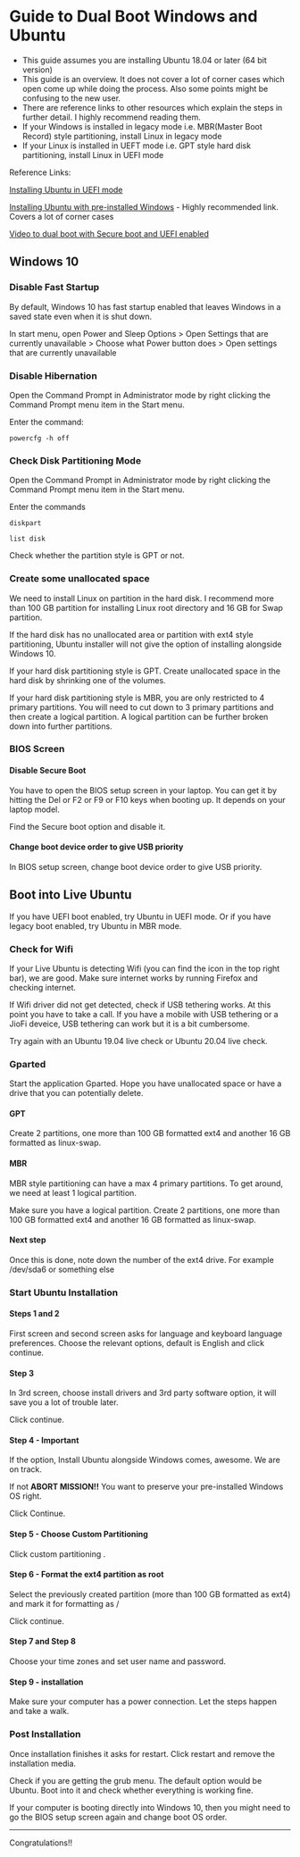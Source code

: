 # Guide to Dual Boot Windows and Ubuntu

* This guide assumes you are installing Ubuntu 18.04 or later (64 bit version)
* This guide is an overview. It does not cover a lot of corner cases which open come up while doing the process. Also some points might be confusing to the new user. 
* There are reference links to other resources which explain the steps in further detail. I highly recommend reading them.
* If your Windows is installed in legacy mode i.e. MBR(Master Boot Record) style partitioning, install Linux in legacy mode
* If your Linux is installed in UEFT mode i.e. GPT style hard disk partitioning, install Linux in UEFI mode

Reference Links:

[Installing Ubuntu in UEFI mode](https://help.ubuntu.com/community/UEFI)

[Installing Ubuntu with pre-installed Windows](https://askubuntu.com/questions/221835/how-do-i-install-ubuntu-alongside-a-pre-installed-windows-with-uefi?noredirect=1&lq=1) - Highly recommended link. Covers a lot of corner cases

[Video to dual boot with Secure boot and UEFI enabled](https://www.youtube.com/watch?v=18F3CZveMwg&feature=youtu.be)

## Windows 10

### Disable Fast Startup

By default, Windows 10 has fast startup enabled that leaves Windows in a saved state even when it is shut down.

In start menu, open Power and Sleep Options > Open Settings that are currently unavailable > Choose what Power button does > Open settings that are currently unavailable

### Disable Hibernation

Open the Command Prompt in Administrator mode by right clicking the Command Prompt menu item in the Start menu.

Enter the command:

```
powercfg -h off
```

### Check Disk Partitioning Mode

Open the Command Prompt in Administrator mode by right clicking the Command Prompt menu item in the Start menu.

Enter the commands

```
diskpart

list disk
```

Check whether the partition style is GPT or not.

### Create some unallocated space

We need to install Linux on partition in the hard disk. I recommend more than 100 GB partition for installing Linux root directory and 16 GB for Swap partition.

If the hard disk has no unallocated area or partition with ext4 style partitioning, Ubuntu installer will not give the option of installing alongside Windows 10.

If your hard disk partitioning style is GPT. Create unallocated space in the hard disk by shrinking one of the volumes.

If your hard disk partitioning style is MBR, you are only restricted to 4 primary partitions. You will need to cut down to 3 primary partitions and then create a logical partition. A logical partition can be further broken down into further partitions.

### BIOS Screen

#### Disable Secure Boot

You have to open the BIOS setup screen in your laptop. You can get it by hitting the Del or F2 or F9 or F10 keys when booting up. It depends on your laptop model.

Find the Secure boot option and disable it. 

#### Change boot device order to give USB priority

In BIOS setup screen, change boot device order to give USB priority.

## Boot into Live Ubuntu

If you have UEFI boot enabled, try Ubuntu in UEFI mode. Or if you have legacy boot enabled, try Ubuntu in MBR mode.

### Check for Wifi

If your Live Ubuntu is detecting Wifi (you can find the icon in the top right bar), we are good. Make sure internet works by running Firefox and checking internet.

If Wifi driver did not get detected, check if USB tethering works. At this point you have to take a call. If you have a mobile with USB tethering or a JioFi deveice, USB tethering can work but it is a bit cumbersome.

Try again with an Ubuntu 19.04 live check or Ubuntu 20.04 live check.

### Gparted

Start the application Gparted. Hope you have unallocated space or have a drive that you can potentially delete.

#### GPT

Create 2 partitions, one more than 100 GB formatted ext4 and another 16 GB formatted as linux-swap.

#### MBR
MBR style partitioning can have a max 4 primary partitions. To get around, we need at least 1 logical partition.

Make sure you have a logical partition. Create 2 partitions, one more than 100 GB formatted ext4 and another 16 GB formatted as linux-swap.

#### Next step

Once this is done, note down the number of the ext4 drive. For example /dev/sda6 or something else

### Start Ubuntu Installation

#### Steps 1 and 2

First screen and second screen asks for language and keyboard language preferences. Choose the relevant options, default is English and click continue.

#### Step 3

In 3rd screen, choose install drivers and 3rd party software option, it will save you a lot of trouble later. 

Click continue.

#### Step 4 - Important

If the option, Install Ubuntu alongside Windows comes, awesome. We are on track.

If not **ABORT MISSION!!** You want to preserve your pre-installed Windows OS right.

Click Continue.

#### Step 5 - Choose Custom Partitioning

Click custom partitioning .

#### Step 6 - Format the ext4 partition as root

Select the previously created partition (more than 100 GB formatted as ext4) and mark it for formatting as /

Click continue.

#### Step 7 and Step 8

Choose your time zones and set user name and password.

#### Step 9 - installation

Make sure your computer has a power connection. Let the steps happen and take a walk.

### Post Installation

Once installation finishes it asks for restart. Click restart and remove the installation media.

Check if you are getting the grub menu. The default option would be Ubuntu. Boot into it and check whether everything is working fine. 

If your computer is booting directly into Windows 10, then you might need to go the BIOS setup screen again and change boot OS order.

----

Congratulations!!








